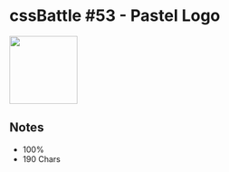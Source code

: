 # cssBattle #53 - Pastel Logo

<img src="https://cssbattle.dev/targets/53@2x.png" width="120">

## Notes

- 100%
- 190 Chars
